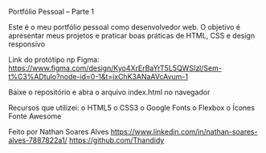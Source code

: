 Portfólio Pessoal – Parte 1 

Este é o meu portfólio pessoal como desenvolvedor web. O objetivo é apresentar meus projetos e praticar boas práticas de HTML, CSS e design responsivo

Link do protótipo np Figma:
https://www.figma.com/design/Kyo4XrErBaYrT5L5QWSIzl/Sem-t%C3%ADtulo?node-id=0-1&t=ixChK3ANaAVcAvum-1

Baixe o repositório e abra o arquivo index.html no navegador

Recursos que utilizei:
o HTML5 
o CSS3 
o Google Fonts 
o Flexbox 
o Ícones Fonte Awesome


Feito por Nathan Soares Alves
https://www.linkedin.com/in/nathan-soares-alves-7887822a1/
https://github.com/Thandidy

